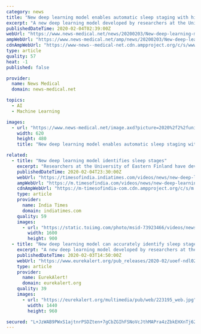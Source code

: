 ```yaml
---
category: news
title: "New deep learning model enables automatic sleep staging with high accuracy"
excerpt: "A new deep learning model developed by researchers at the University of Eastern Finland can identify sleep stages as accurately as an experienced physician. This opens up new avenues for the diagnostics and treatment of sleep disorders, including obstructive sleep apnea. Obstructive sleep apnea (OSA) is a nocturnal breathing disorder that ..."
publishedDateTime: 2020-02-04T02:39:00Z
webUrl: "https://www.news-medical.net/news/20200203/New-deep-learning-model-enables-automatic-sleep-staging-with-high-accuracy.aspx"
ampWebUrl: "https://www.news-medical.net/amp/news/20200203/New-deep-learning-model-enables-automatic-sleep-staging-with-high-accuracy.aspx"
cdnAmpWebUrl: "https://www-news--medical-net.cdn.ampproject.org/c/s/www.news-medical.net/amp/news/20200203/New-deep-learning-model-enables-automatic-sleep-staging-with-high-accuracy.aspx"
type: article
quality: 57
heat: -1
published: false

provider:
  name: News Medical
  domain: news-medical.net

topics:
  - AI
  - Machine Learning

images:
  - url: "https://www.news-medical.net/image.axd?picture=2020%2f2%2funiapnea_image_730a5138131e4b5081c7d79fd1008a6b-620x480.jpg"
    width: 620
    height: 480
    title: "New deep learning model enables automatic sleep staging with high accuracy"

related:
  - title: "New deep learning model identifies sleep stages"
    excerpt: "Researchers at the University of Eastern Finland have developed a new deep learning model that can identify sleep stages as accurately as an experienced physician. Sleep is manually classified into five stages, which are wake, rapid eye movement (REM) sleep and three stages of non-REM sleep. It is estimated that up to one billion people ..."
    publishedDateTime: 2020-02-04T23:30:00Z
    webUrl: "https://timesofindia.indiatimes.com/videos/news/new-deep-learning-model-identifies-sleep-stages/videoshow/73923466.cms"
    ampWebUrl: "https://m.timesofindia.com/videos/news/new-deep-learning-model-identifies-sleep-stages/amp_videoshow/73923466.cms"
    cdnAmpWebUrl: "https://m-timesofindia-com.cdn.ampproject.org/c/s/m.timesofindia.com/videos/news/new-deep-learning-model-identifies-sleep-stages/amp_videoshow/73923466.cms"
    type: article
    provider:
      name: India Times
      domain: indiatimes.com
    quality: 59
    images:
      - url: "https://static.toiimg.com/photo/msid-73923466/videos/news/new-deep-learning-model-identifies-sleep-stages.jpg"
        width: 1600
        height: 900
  - title: "New deep learning model can accurately identify sleep stages"
    excerpt: "A new deep learning model developed by researchers at the University of Eastern Finland can identify sleep stages as accurately as an experienced physician. This opens up new avenues for the diagnostics and treatment of sleep disorders, including ..."
    publishedDateTime: 2020-02-03T14:50:00Z
    webUrl: "https://www.eurekalert.org/pub_releases/2020-02/uoef-ndl020320.php"
    type: article
    provider:
      name: EurekAlert!
      domain: eurekalert.org
    quality: 39
    images:
      - url: "https://eurekalert.org/multimedia/pub/web/223195_web.jpg"
        width: 1440
        height: 960

secured: "L+JzWAB9PWxS1ajtnrPSDZten+7gCbZGIhFSNoVcJthMAPra4zZbkEHXnTj62btnhSJfmKq7YT6VjifLMDjvWUQY8LYqFjaRctPxLBGPBnNe2QDiY9XvrcZulWw/vPNWX+J2R4hyr6gM0JisFGs4XCk1w6Y2IKdbFjQM8ktWWBWBU22VyAwxWYN+YXkRUuLRbEPPOSmIDGOMbb4PzzHewro80C8s+Q7b/BEGjLdf8qKsHRjlfzF/Sk7A7aA6Zpw4S6Fp1xn8cdcXQmIbsKwrLKns5dYb7bzh4zOTjT++kz2WfPEXC3jR2u3bIjzGnTszaIjsgyYcWqbdFYtzE5YnwevEjw9zqoTbgt5yM9iK3jlXHQNouSxdH8RBPM5/CwGYJ1CUrAiZP+O34p4YB7qmz7g8ivraPQjihPINeRlYTzf9F9dVPav4tRAUorpTJ1SF2nuhaZzdgXV+b+nQF8osXa+ij40tv8y71Sut4/gjaWU=;YpBoeiNWkbbV6AfYfOjlOg=="
---
```


